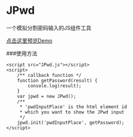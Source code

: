 # JPwd
一个模拟分割密码输入的JS组件工具

[点击这里预览Demo](/src/sample.html)

###使用方法

    <script src="JPwd.js"></script>
    <script>
        /** callback function */
        function getPassword(result) {
            console.log(result);
        }
        var jpwd = new JPwd();
        /**
         * 'pwdInputPlace' is the html element id
         * which you want to show the JPwd input
         */
        jpwd.init('pwdInputPlace', getPassword);
    </script>